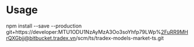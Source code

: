 # Usage
npm install --save --production git+https://developer:MTU1ODU1NzAyMzA3Oo3soYhfp79LWp%2FuRR9MHrQXGbjj@bitbucket.tradex.vn/scm/ts/tradex-models-market-ts.git
